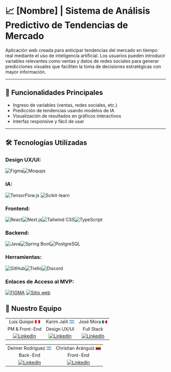 # 📈 [Nombre] | Sistema de Análisis Predictivo de Tendencias de Mercado

Aplicación web creada para anticipar tendencias del mercado en tiempo real mediante el uso de inteligencia artificial. Los usuarios pueden introducir variables relevantes como ventas y datos de redes sociales para generar predicciones visuales que faciliten la toma de decisiones estratégicas con mayor información.

---

## 🧠 Funcionalidades Principales

- Ingreso de variables (ventas, redes sociales, etc.)
- Predicción de tendencias usando modelos de IA
- Visualización de resultados en gráficos interactivos
- Interfaz responsive y fácil de usar

---

## 🛠️ Tecnologías Utilizadas

### **Design UX/UI:**

![Figma](https://img.shields.io/badge/Figma-F24E1E?style=for-the-badge&logo=figma&logoColor=white)![Moqups](https://img.shields.io/badge/Moqups-2F8CBB?style=for-the-badge&logo=moqups&logoColor=white)

### **IA:**

![TensorFlow.js](https://img.shields.io/badge/TensorFlow.js-FF6F00?style=for-the-badge&logo=tensorflow&logoColor=white)
![Scikit-learn](https://img.shields.io/badge/Scikit--learn-F7931E?style=for-the-badge&logo=scikit-learn&logoColor=white)

### **Frontend:**

![React](https://img.shields.io/badge/React-20232A?style=for-the-badge&logo=react&logoColor=61DAFB)![Next.js](https://img.shields.io/badge/Next.js-000000?style=for-the-badge&logo=nextdotjs&logoColor=white)![Tailwind CSS](https://img.shields.io/badge/Tailwind_CSS-38B2AC?style=for-the-badge&logo=tailwind-css&logoColor=white)![TypeScript](https://img.shields.io/badge/TypeScript-007ACC?style=for-the-badge&logo=typescript&logoColor=white)


### **Backend:**

![Java](https://img.shields.io/badge/Java-ED8B00?style=for-the-badge&logo=openjdk&logoColor=white)![Spring Boot](https://img.shields.io/badge/Spring%20Boot-6DB33F?style=for-the-badge&logo=springboot&logoColor=white)![PostgreSQL](https://img.shields.io/badge/PostgreSQL-316192?style=for-the-badge&logo=postgresql&logoColor=white)


### **Herramientas:**


![GitHub](https://img.shields.io/badge/GitHub-181717?style=for-the-badge&logo=github&logoColor=white)![Trello](https://img.shields.io/badge/Trello-0052CC?style=for-the-badge&logo=trello&logoColor=white)![Discord](https://img.shields.io/badge/Discord-5865F2?style=for-the-badge&logo=discord&logoColor=white)

### **Enlaces de Acceso al MVP:**

[![FIGMA](https://img.shields.io/badge/figma-9C55F7?style=for-the-badge&logo=figma&logoColor=white)]()
[![Sitio web](https://img.shields.io/website?url=https%3A%2F%2Ffipe.cl&style=for-the-badge)]()


## 🤝 Nuestro Equipo

<table align="center">
  
  <tr>
    <td align="center">Luis Quispe <img src="https://github.com/M41k80/app-prediccion-tendencias/blob/main/img/pe.png" width="16" /></td>
    <td align="center">Karim Jalit <img src="https://github.com/M41k80/app-prediccion-tendencias/blob/main/img/ar.png" width="16" /></td>
    <td align="center">José Mora <img src="https://github.com/M41k80/app-prediccion-tendencias/blob/main/img/mex.png" width="16" /></td>

  </tr>
  <tr>
    <td align="center">PM & Front-End</td>
    <td align="center">Design UX/UI</td>
    <td align="center">Full Stack</td>
  </tr>
  <tr>
    <td align="center"><a href="https://www.linkedin.com">
    	<img src="https://img.shields.io/badge/LinkedIn-0A66C2?style=for-the-badge&logo=linkedin&logoColor=white" alt="LinkedIn" />
    </a></td>
    <td align="center"><a href="https://www.linkedin.com">
    	<img src="https://img.shields.io/badge/LinkedIn-0A66C2?style=for-the-badge&logo=linkedin&logoColor=white" alt="LinkedIn" />
    </a></td>
    <td align="center"><a href="https://www.linkedin.com">
    	<img src="https://img.shields.io/badge/LinkedIn-0A66C2?style=for-the-badge&logo=linkedin&logoColor=white" alt="LinkedIn" />
    </a></td>
  </tr>

</table>

<table align="center">
  <tr>
    <td align="center">Delmer Rodriguez <img src="https://github.com/M41k80/app-prediccion-tendencias/blob/main/img/ar.png" width="16" /></td>
    <td align="center">Christian Aránguiz <img src="https://github.com/M41k80/app-prediccion-tendencias/blob/main/img/ve.png" width="16" /></td>
  </tr>
  <tr>
    <td align="center">Back-End</td>
    <td align="center">Front-End</td>
  </tr>
  <tr>
    <td align="center"><a href="https://www.linkedin.com">
    	<img src="https://img.shields.io/badge/LinkedIn-0A66C2?style=for-the-badge&logo=linkedin&logoColor=white" alt="LinkedIn" />
    </a></td>
    <td align="center"><a href="https://www.linkedin.com">
    	<img src="https://img.shields.io/badge/LinkedIn-0A66C2?style=for-the-badge&logo=linkedin&logoColor=white" alt="LinkedIn" />
    </a></td>
  </tr>
  
</table>